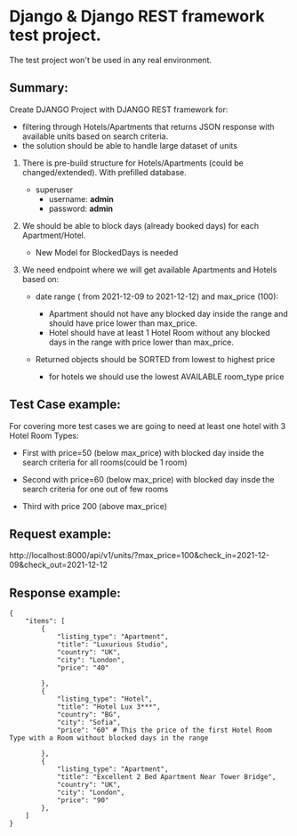 # Django & Django REST framework test project.
The test project won't be used in any real environment.


## Summary:

Create DJANGO Project with DJANGO REST framework for:
- filtering through Hotels/Apartments that returns JSON response with available units based on search criteria.
- the solution should be able to handle large dataset of units

1. There is pre-build structure for Hotels/Apartments (could be changed/extended). With prefilled database.
    - superuser
        - username: **admin**
        - password: **admin**

2. We should be able to block days (already booked days) for each Apartment/Hotel.
    - New Model for BlockedDays is needed

3. We need endpoint where we will get available Apartments and Hotels based on:
	- date range ( from 2021-12-09 to 2021-12-12) and max_price (100):
		- Apartment should not have any blocked day inside the range and should have price lower than max_price.
		- Hotel should have at least 1 Hotel Room without any blocked days in the range with price lower than max_price.

	- Returned objects should be SORTED from lowest to highest price
		- for hotels we should use the lowest AVAILABLE room_type price


## Test Case example:

For covering more test cases we are going to need at least one hotel with 3 Hotel Room Types:

- First with price=50 (below max_price) with blocked day inside the search criteria for all rooms(could be 1 room)

- Second with price=60 (below max_price) with blocked day insde the search criteria for one out of few rooms

- Third with price 200 (above max_price) 


## Request example:

http://localhost:8000/api/v1/units/?max_price=100&check_in=2021-12-09&check_out=2021-12-12


## Response example:

    {
        "items": [
            {
                "listing_type": "Apartment",
                "title": "Luxurious Studio",
                "country": "UK",
                "city": "London",
                "price": "40"

            },
            {
                "listing_type": "Hotel",
                "title": "Hotel Lux 3***",
                "country": "BG",
                "city": "Sofia",
                "price": "60" # This the price of the first Hotel Room Type with a Room without blocked days in the range

            },
            {
                "listing_type": "Apartment",
                "title": "Excellent 2 Bed Apartment Near Tower Bridge",
                "country": "UK",
                "city": "London",
                "price": "90"
            },
        ]
    }